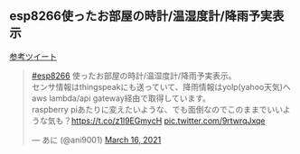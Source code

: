 ## esp8266使ったお部屋の時計/温湿度計/降雨予実表示
<a href="https://twitter.com/ani9001/status/1371793206862516230">参考ツイート</a>
<blockquote class="twitter-tweet"><p lang="ja" dir="ltr"><a href="https://twitter.com/hashtag/esp8266?src=hash&amp;ref_src=twsrc%5Etfw">#esp8266</a> 使ったお部屋の時計/温湿度計/降雨予実表示。<br>センサ情報はthingspeakにも送っていて、降雨情報はyolp(yahoo天気)へaws lambda/api gateway経由で取得しています。<br>raspberry piあたりに変えたいような、でも面倒なのでこのままでいいような気も？<a href="https://t.co/z1l9EGmycH">https://t.co/z1l9EGmycH</a> <a href="https://t.co/9rtwrqJxqe">pic.twitter.com/9rtwrqJxqe</a></p>&mdash; あに (@ani9001) <a href="https://twitter.com/ani9001/status/1371793206862516230?ref_src=twsrc%5Etfw">March 16, 2021</a></blockquote>
